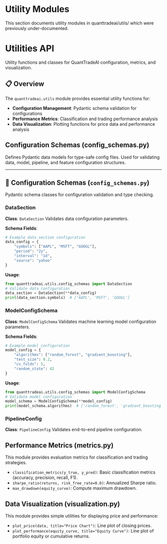 # Utility Modules
This section documents utility modules in quanttradeai/utils/ which were previously under-documented.

# Utilities API
Utility functions and classes for QuantTradeAI configuration, metrics, and visualization.

## 📋 Overview
The `quanttradeai.utils` module provides essential utility functions for:
- **Configuration Management**: Pydantic schema validation for configurations
- **Performance Metrics**: Classification and trading performance analysis
- **Data Visualization**: Plotting functions for price data and performance analysis

## Configuration Schemas (config_schemas.py)

Defines Pydantic data models for type-safe config files. Used for validating data, model, pipeline, and feature configuration structures.

---

## 🔧 Configuration Schemas (`config_schemas.py`)
Pydantic schema classes for configuration validation and type checking.

### DataSection
**Class**: `DataSection`
Validates data configuration parameters.

**Schema Fields**:
```python
# Example data section configuration
data_config = {
    "symbols": ["AAPL", "MSFT", "GOOGL"],
    "period": "2y",
    "interval": "1d",
    "source": "yahoo"
}
```

**Usage**:
```python
from quanttradeai.utils.config_schemas import DataSection
# Validate data configuration
data_section = DataSection(**data_config)
print(data_section.symbols)  # ['AAPL', 'MSFT', 'GOOGL']
```

### ModelConfigSchema
**Class**: `ModelConfigSchema`
Validates machine learning model configuration parameters.

**Schema Fields**:
```python
# Example model configuration
model_config = {
    "algorithms": ["random_forest", "gradient_boosting"],
    "test_size": 0.2,
    "cv_folds": 5,
    "random_state": 42
}
```

**Usage**:
```python
from quanttradeai.utils.config_schemas import ModelConfigSchema
# Validate model configuration
model_schema = ModelConfigSchema(**model_config)
print(model_schema.algorithms)  # ['random_forest', 'gradient_boosting']
```

### PipelineConfig
**Class**: `PipelineConfig`
Validates end-to-end pipeline configuration.

## Performance Metrics (metrics.py)
This module provides evaluation metrics for classification and trading strategies.

- `classification_metrics(y_true, y_pred)`: Basic classification metrics (accuracy, precision, recall, F1).
- `sharpe_ratio(returns, risk_free_rate=0.0)`: Annualized Sharpe ratio.
- `max_drawdown(equity_curve)`: Compute maximum drawdown.

## Data Visualization (visualization.py)
This module provides simple utilities for displaying price and performance: 

- `plot_price(data, title="Price Chart")`: Line plot of closing prices.
- `plot_performance(equity_curve, title="Equity Curve")`: Line plot of portfolio equity or cumulative returns.
